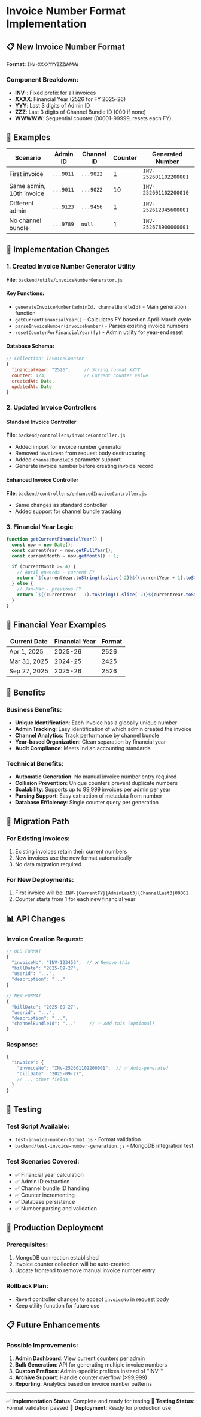 # Invoice Number Format Implementation

## 📋 New Invoice Number Format

**Format**: `INV-XXXXYYYZZZWWWWW`

### Component Breakdown:
- **INV-**: Fixed prefix for all invoices
- **XXXX**: Financial Year (2526 for FY 2025-26)
- **YYY**: Last 3 digits of Admin ID
- **ZZZ**: Last 3 digits of Channel Bundle ID (000 if none)
- **WWWWW**: Sequential counter (00001-99999, resets each FY)

## 🎯 Examples

| Scenario | Admin ID | Channel ID | Counter | Generated Number |
|----------|----------|------------|---------|------------------|
| First invoice | `...9011` | `...9022` | 1 | `INV-252601102200001` |
| Same admin, 10th invoice | `...9011` | `...9022` | 10 | `INV-252601102200010` |
| Different admin | `...9123` | `...9456` | 1 | `INV-252612345600001` |
| No channel bundle | `...9789` | `null` | 1 | `INV-252678900000001` |

## 🔧 Implementation Changes

### 1. Created Invoice Number Generator Utility
**File**: `backend/utils/invoiceNumberGenerator.js`

#### Key Functions:
- `generateInvoiceNumber(adminId, channelBundleId)` - Main generation function
- `getCurrentFinancialYear()` - Calculates FY based on April-March cycle
- `parseInvoiceNumber(invoiceNumber)` - Parses existing invoice numbers
- `resetCounterForFinancialYear(fy)` - Admin utility for year-end reset

#### Database Schema:
```javascript
// Collection: InvoiceCounter
{
  financialYear: "2526",     // String format XXYY
  counter: 123,              // Current counter value
  createdAt: Date,
  updatedAt: Date
}
```

### 2. Updated Invoice Controllers

#### Standard Invoice Controller
**File**: `backend/controllers/invoiceController.js`
- Added import for invoice number generator
- Removed `invoiceNo` from request body destructuring
- Added `channelBundleId` parameter support
- Generate invoice number before creating invoice record

#### Enhanced Invoice Controller
**File**: `backend/controllers/enhancedInvoiceController.js`
- Same changes as standard controller
- Added support for channel bundle tracking

### 3. Financial Year Logic

```javascript
function getCurrentFinancialYear() {
  const now = new Date();
  const currentYear = now.getFullYear();
  const currentMonth = now.getMonth() + 1;

  if (currentMonth >= 4) {
    // April onwards - current FY
    return `${currentYear.toString().slice(-2)}${(currentYear + 1).toString().slice(-2)}`;
  } else {
    // Jan-Mar - previous FY
    return `${(currentYear - 1).toString().slice(-2)}${currentYear.toString().slice(-2)}`;
  }
}
```

## 📅 Financial Year Examples

| Current Date | Financial Year | Format |
|-------------|---------------|---------|
| Apr 1, 2025 | 2025-26 | 2526 |
| Mar 31, 2025 | 2024-25 | 2425 |
| Sep 27, 2025 | 2025-26 | 2526 |

## 🎯 Benefits

### Business Benefits:
- **Unique Identification**: Each invoice has a globally unique number
- **Admin Tracking**: Easy identification of which admin created the invoice
- **Channel Analytics**: Track performance by channel bundle
- **Year-based Organization**: Clean separation by financial year
- **Audit Compliance**: Meets Indian accounting standards

### Technical Benefits:
- **Automatic Generation**: No manual invoice number entry required
- **Collision Prevention**: Unique counters prevent duplicate numbers
- **Scalability**: Supports up to 99,999 invoices per admin per year
- **Parsing Support**: Easy extraction of metadata from number
- **Database Efficiency**: Single counter query per generation

## 🔄 Migration Path

### For Existing Invoices:
1. Existing invoices retain their current numbers
2. New invoices use the new format automatically
3. No data migration required

### For New Deployments:
1. First invoice will be: `INV-{CurrentFY}{AdminLast3}{ChannelLast3}00001`
2. Counter starts from 1 for each new financial year

## 📊 API Changes

### Invoice Creation Request:
```javascript
// OLD FORMAT
{
  "invoiceNo": "INV-123456",  // ❌ Remove this
  "billDate": "2025-09-27",
  "userid": "...",
  "description": "..."
}

// NEW FORMAT
{
  "billDate": "2025-09-27",
  "userid": "...",
  "description": "...",
  "channelBundleId": "..."     // ✅ Add this (optional)
}
```

### Response:
```javascript
{
  "invoice": {
    "invoiceNo": "INV-252601102200001",  // ✅ Auto-generated
    "billDate": "2025-09-27",
    // ... other fields
  }
}
```

## 🧪 Testing

### Test Script Available:
- `test-invoice-number-format.js` - Format validation
- `backend/test-invoice-number-generation.js` - MongoDB integration test

### Test Scenarios Covered:
- ✅ Financial year calculation
- ✅ Admin ID extraction
- ✅ Channel bundle ID handling
- ✅ Counter incrementing
- ✅ Database persistence
- ✅ Number parsing and validation

## 🚀 Production Deployment

### Prerequisites:
1. MongoDB connection established
2. Invoice counter collection will be auto-created
3. Update frontend to remove manual invoice number entry

### Rollback Plan:
- Revert controller changes to accept `invoiceNo` in request body
- Keep utility function for future use

## 📋 Future Enhancements

### Possible Improvements:
1. **Admin Dashboard**: View current counters per admin
2. **Bulk Generation**: API for generating multiple invoice numbers
3. **Custom Prefixes**: Admin-specific prefixes instead of "INV-"
4. **Archive Support**: Handle counter overflow (>99,999)
5. **Reporting**: Analytics based on invoice number patterns

---

✅ **Implementation Status**: Complete and ready for testing
🧪 **Testing Status**: Format validation passed
🚀 **Deployment**: Ready for production use